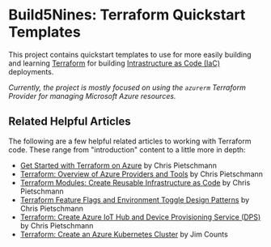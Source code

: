 # Build5Nines: Terraform Quickstart Templates

This project contains quickstart templates to use for more easily building and learning [Terraform](https://build5nines.com/get-started-with-terraform-on-microsoft-azure/) for building [Intrastructure as Code (IaC)](https://build5nines.com/what-is-infrastructure-as-code/) deployments.

_Currently, the project is mostly focused on using the `azurerm` Terraform Provider for managing Microsoft Azure resources._

## Related Helpful Articles

The following are a few helpful related articles to working with Terraform code. These range from "introduction" content to a little more in depth:

- [Get Started with Terraform on Azure](https://build5nines.com/get-started-with-terraform-on-microsoft-azure/) by Chris Pietschmann
- [Terraform: Overview of Azure Providers and Tools](https://build5nines.com/terraform-overview-of-azure-providers-and-tools/) by Chris Pietschmann
- [Terraform Modules: Create Reusable Infrastructure as Code](https://build5nines.com/terraform-modules-create-reusable-infrastructure-as-code/) by Chris Pietschmann
- [Terraform Feature Flags and Environment Toggle Design Patterns](https://build5nines.com/terraform-feature-flags-environment-toggle-design-patterns/) by Chris Pietschmann
- [Terraform: Create Azure IoT Hub and Device Provisioning Service (DPS)](https://build5nines.com/terraform-create-azure-iot-hub-and-dps/) by Chris Pietschmann
- [Terraform: Create an Azure Kubernetes Cluster](https://build5nines.com/terraform-create-an-aks-cluster/) by Jim Counts
